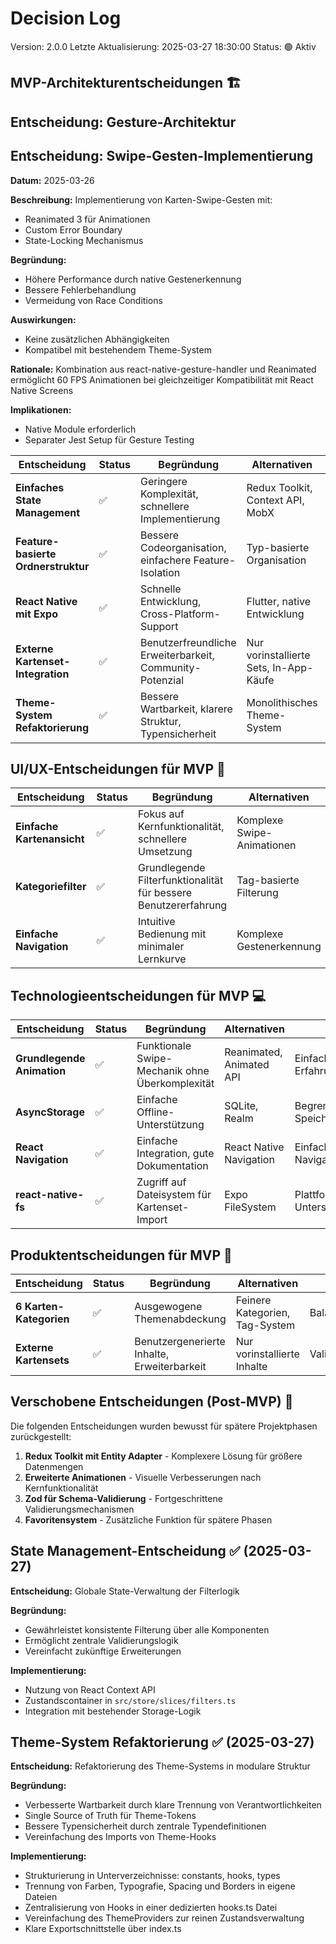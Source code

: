 # Decision Log

Version: 2.0.0
Letzte Aktualisierung: 2025-03-27 18:30:00
Status: 🟢 Aktiv

## MVP-Architekturentscheidungen 🏗️

## Entscheidung: Gesture-Architektur

## Entscheidung: Swipe-Gesten-Implementierung

**Datum:** 2025-03-26

**Beschreibung:**
Implementierung von Karten-Swipe-Gesten mit:

- Reanimated 3 für Animationen
- Custom Error Boundary
- State-Locking Mechanismus

**Begründung:**

- Höhere Performance durch native Gestenerkennung
- Bessere Fehlerbehandlung
- Vermeidung von Race Conditions

**Auswirkungen:**

- Keine zusätzlichen Abhängigkeiten
- Kompatibel mit bestehendem Theme-System

**Rationale:**
Kombination aus react-native-gesture-handler und Reanimated ermöglicht 60 FPS Animationen bei gleichzeitiger Kompatibilität mit React Native Screens

**Implikationen:**

- Native Module erforderlich
- Separater Jest Setup für Gesture Testing

| Entscheidung                        | Status | Begründung                                               | Alternativen                           | Risiken                                      |
| ----------------------------------- | ------ | -------------------------------------------------------- | -------------------------------------- | -------------------------------------------- |
| **Einfaches State Management**      | ✅     | Geringere Komplexität, schnellere Implementierung        | Redux Toolkit, Context API, MobX       | Skalierbarkeit bei größeren Datenmengen      |
| **Feature-basierte Ordnerstruktur** | ✅     | Bessere Codeorganisation, einfachere Feature-Isolation   | Typ-basierte Organisation              | Anfänglicher Strukturierungsaufwand          |
| **React Native mit Expo**           | ✅     | Schnelle Entwicklung, Cross-Platform-Support             | Flutter, native Entwicklung            | Expo-Limitierungen                           |
| **Externe Kartenset-Integration**   | ✅     | Benutzerfreundliche Erweiterbarkeit, Community-Potenzial | Nur vorinstallierte Sets, In-App-Käufe | Dateisystem-Zugriff, Validierungskomplexität |
| **Theme-System Refaktorierung**     | ✅     | Bessere Wartbarkeit, klarere Struktur, Typensicherheit   | Monolithisches Theme-System            | Kurzfristiger Refaktorierungsaufwand         |

## UI/UX-Entscheidungen für MVP 🎨

| Entscheidung               | Status | Begründung                                                      | Alternativen               | Risiken                                  |
| -------------------------- | ------ | --------------------------------------------------------------- | -------------------------- | ---------------------------------------- |
| **Einfache Kartenansicht** | ✅     | Fokus auf Kernfunktionalität, schnellere Umsetzung              | Komplexe Swipe-Animationen | Einfachere Benutzererfahrung             |
| **Kategoriefilter**        | ✅     | Grundlegende Filterfunktionalität für bessere Benutzererfahrung | Tag-basierte Filterung     | Komplexität bei vielen Kategorien        |
| **Einfache Navigation**    | ✅     | Intuitive Bedienung mit minimaler Lernkurve                     | Komplexe Gestenerkennung   | Eingeschränkte Interaktionsmöglichkeiten |

## Technologieentscheidungen für MVP 💻

| Entscheidung               | Status | Begründung                                      | Alternativen             | Risiken                           |
| -------------------------- | ------ | ----------------------------------------------- | ------------------------ | --------------------------------- |
| **Grundlegende Animation** | ✅     | Funktionale Swipe-Mechanik ohne Überkomplexität | Reanimated, Animated API | Einfachere visuelle Erfahrung     |
| **AsyncStorage**           | ✅     | Einfache Offline-Unterstützung                  | SQLite, Realm            | Begrenzter Speicherplatz          |
| **React Navigation**       | ✅     | Einfache Integration, gute Dokumentation        | React Native Navigation  | Einfachere Navigationsmuster      |
| **react-native-fs**        | ✅     | Zugriff auf Dateisystem für Kartenset-Import    | Expo FileSystem          | Plattformspezifische Unterschiede |

## Produktentscheidungen für MVP 🎯

| Entscheidung            | Status | Begründung                                  | Alternativen                   | Risiken                 |
| ----------------------- | ------ | ------------------------------------------- | ------------------------------ | ----------------------- |
| **6 Karten-Kategorien** | ✅     | Ausgewogene Themenabdeckung                 | Feinere Kategorien, Tag-System | Balance-Probleme        |
| **Externe Kartensets**  | ✅     | Benutzergenerierte Inhalte, Erweiterbarkeit | Nur vorinstallierte Inhalte    | Validierungskomplexität |

## Verschobene Entscheidungen (Post-MVP) 🔄

Die folgenden Entscheidungen wurden bewusst für spätere Projektphasen zurückgestellt:

1. **Redux Toolkit mit Entity Adapter** - Komplexere Lösung für größere Datenmengen
2. **Erweiterte Animationen** - Visuelle Verbesserungen nach Kernfunktionalität
3. **Zod für Schema-Validierung** - Fortgeschrittene Validierungsmechanismen
4. **Favoritensystem** - Zusätzliche Funktion für spätere Phasen

## State Management-Entscheidung ✅ (2025-03-27)

**Entscheidung:** Globale State-Verwaltung der Filterlogik

**Begründung:**

- Gewährleistet konsistente Filterung über alle Komponenten
- Ermöglicht zentrale Validierungslogik
- Vereinfacht zukünftige Erweiterungen

**Implementierung:**

- Nutzung von React Context API
- Zustandscontainer in `src/store/slices/filters.ts`
- Integration mit bestehender Storage-Logik

## Theme-System Refaktorierung ✅ (2025-03-27)

**Entscheidung:** Refaktorierung des Theme-Systems in modulare Struktur

**Begründung:**

- Verbesserte Wartbarkeit durch klare Trennung von Verantwortlichkeiten
- Single Source of Truth für Theme-Tokens
- Bessere Typensicherheit durch zentrale Typendefinitionen
- Vereinfachung des Imports von Theme-Hooks

**Implementierung:**

- Strukturierung in Unterverzeichnisse: constants, hooks, types
- Trennung von Farben, Typografie, Spacing und Borders in eigene Dateien
- Zentralisierung von Hooks in einer dedizierten hooks.ts Datei
- Vereinfachung des ThemeProviders zur reinen Zustandsverwaltung
- Klare Exportschnittstelle über index.ts
